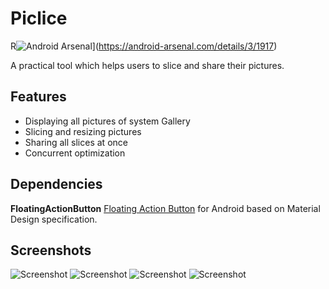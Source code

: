 Piclice
=======

R![Android Arsenal](https://img.shields.io/badge/Android%20Arsenal-Piclice-green.svg?style=flat)](https://android-arsenal.com/details/3/1917)

A practical tool which helps users to slice and share their pictures.

## Features

- Displaying all pictures of system Gallery
- Slicing and resizing pictures
- Sharing all slices at once
- Concurrent optimization

## Dependencies

**FloatingActionButton** [Floating Action Button](https://github.com/futuresimple/android-floating-action-button) for Android based on Material Design specification.

## Screenshots

![Screenshot](https://raw.githubusercontent.com/yaa110/Piclice/master/Screenshots/001.png)
![Screenshot](https://raw.githubusercontent.com/yaa110/Piclice/master/Screenshots/002.png)
![Screenshot](https://raw.githubusercontent.com/yaa110/Piclice/master/Screenshots/003.png)
![Screenshot](https://raw.githubusercontent.com/yaa110/Piclice/master/Screenshots/004.png)
